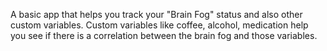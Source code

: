 A basic app that helps you track your "Brain Fog" status and also other custom variables. Custom variables like coffee, alcohol, medication help you see if there is a correlation between the brain fog and those variables.
